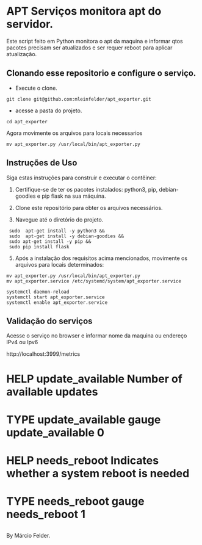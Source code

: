 # APT Serviços monitora apt do servidor.

Este script feito em Python monitora o apt da maquina e informar qtos pacotes precisam ser atualizados e ser requer reboot para aplicar atualização.

## Clonando esse repositorio e configure o serviço.


- Execute o clone.

```
git clone git@github.com:mleinfelder/apt_exporter.git

```

- acesse a pasta do projeto.
```
cd apt_exporter 

```
Agora movimente os arquivos para locais necessarios


```
mv apt_exporter.py /usr/local/bin/apt_exporter.py
```

## Instruções de Uso

Siga estas instruções para construir e executar o contêiner:

1. Certifique-se de ter os pacotes instalados:  python3, pip, debian-goodies e pip flask na sua máquina.

2. Clone este repositório para obter os arquivos necessários.

3. Navegue até o diretório do projeto.


```
 sudo  apt-get install -y python3 && 
 sudo  apt-get install -y debian-goodies &&
 sudo apt-get install -y pip && 
 sudo pip install flask

```

5. Após a instalação dos requisitos acima mencionados, movimente os arquivos para locais determinados:

```
mv apt_exporter.py /usr/local/bin/apt_exporter.py
mv apt_exporter.service /etc/systemd/system/apt_exporter.service

systemctl daemon-reload
systemctl start apt_exporter.service 
systemctl enable apt_exporter.service

```

## Validação do serviços

Acesse o serviço no browser e informar nome da maquina ou endereço IPv4 ou Ipv6

http://localhost:3999/metrics

# HELP update_available Number of available updates 
# TYPE update_available gauge update_available 0 
# HELP needs_reboot Indicates whether a system reboot is needed 
# TYPE needs_reboot gauge needs_reboot 1
## 

By Márcio Felder.
